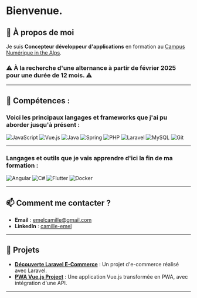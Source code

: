 # Bienvenue.

## 💬 À propos de moi
Je suis **Concepteur développeur d'applications** en formation au [Campus Numérique in the Alps](https://www.le-campus-numerique.fr/).

### ⚠️ À la recherche d'une **alternance** à partir de février 2025 pour une durée de 12 mois. ⚠️

---

## 🔧 Compétences :

### Voici les principaux langages et frameworks que j'ai pu aborder jusqu'à présent :

![JavaScript](https://img.shields.io/badge/-JavaScript-F7DF1E?style=flat-square&logo=javascript&logoColor=black)
![Vue.js](https://img.shields.io/badge/-Vue.js-4FC08D?style=flat-square&logo=vue.js&logoColor=white)
![Java](https://img.shields.io/badge/-Java-007396?style=flat-square&logo=java&logoColor=white)
![Spring](https://img.shields.io/badge/-Spring-6DB33F?style=flat-square&logo=spring&logoColor=white)
![PHP](https://img.shields.io/badge/-PHP-777BB4?style=flat-square&logo=php&logoColor=white)
![Laravel](https://img.shields.io/badge/-Laravel-FF2D20?style=flat-square&logo=laravel&logoColor=white)
![MySQL](https://img.shields.io/badge/-MySQL-4479A1?style=flat-square&logo=mysql&logoColor=white)
![Git](https://img.shields.io/badge/-Git-F05032?style=flat-square&logo=git&logoColor=white)

---

### Langages et outils que je vais apprendre d'ici la fin de ma formation :

![Angular](https://img.shields.io/badge/-Angular-DD0031?style=flat-square&logo=angular&logoColor=white)
![C#](https://img.shields.io/badge/-C%23-239120?style=flat-square&logo=c-sharp&logoColor=white)
![Flutter](https://img.shields.io/badge/-Flutter-02569B?style=flat-square&logo=flutter&logoColor=white)
![Docker](https://img.shields.io/badge/-Docker-2496ED?style=flat-square&logo=docker&logoColor=white)

---

## 📫 Comment me contacter ?

- **Email** : <a href="mailto:emelcamille@gmail.com" target="_blank">emelcamille@gmail.com</a>
- **LinkedIn** : <a href="https://www.linkedin.com/in/camille-emel" target="_blank">camille-emel</a>


---

## 🚀 Projets

- [**Découverte Laravel E-Commerce**](https://github.com/camille-emel/Decouverte-Laravel-Ecommerce) : Un projet d'e-commerce réalisé avec Laravel.
- [**PWA Vue.js Project**](https://github.com/stairwayTo/Campus_DecouverteVue) : Une application Vue.js transformée en PWA, avec intégration d'une API.

---

